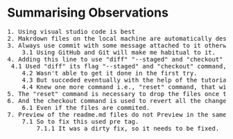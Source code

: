 # Summarising Observations

<pre>
1. Using visual studio code is best
2. Makrdown files on the local machine are automatically designed to open in Visual studio code
3. Always use commit with some message attached to it otherwise it will cause problem.
    3.1 Using GitHub and Git will make me habitual to it.
4. Adding this line to use "diff" "--staged" and "checkout" commands.
 4.1 Used "diff" its flag "--staged" and "checkout" command, one after another.
    4.2 Wasn't able to get it done in the first try.
    4.3 But succeded eventually with the help of the tutorial video.
    4.4 Knew one more command i.e., "reset" command, that will be necessary in this whole process.
5. The "reset" command is necessary to drop the files once they have been staged. Meaning they have been added in the using "add" command.
6. And the checkout command is used to revert all the changes to the last commit. 
    6.1 Even if the files are commited.
7. Preview of the readme.md files do not Preview in the same manner as it is written here (In the code editor).
    7.1 So to fix this used pre tag. 
        7.1.1 It was a dirty fix, so it needs to be fixed.

</pre>
